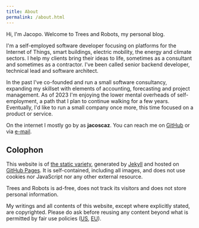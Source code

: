 ```yaml
---
title: About
permalink: /about.html
---
```


<p class="lead">
Hi, I'm Jacopo. Welcome to Trees and Robots, my personal blog.
</p>

I'm a self-employed software developer focusing on platforms for the Internet
of Things, smart buildings, electric mobility, the energy and climate sectors.
I help my clients bring their ideas to life, sometimes as a consultant and 
sometimes as a contractor. I've been called senior backend developer, technical
lead and software architect. 

In the past I've co-founded and run a small software consultancy, expanding my
skillset with elements of accounting, forecasting and project management. As of
2023 I'm enjoying the lower mental overheads of self-employment, a path that
I plan to continue walking for a few years. Eventually, I'd like to run a small
company once more, this time focused on a product or service.

On the internet I mostly go by as **jacoscaz**. You can reach me on [GitHub][4]
or via [e-mail][5].

## Colophon

This website is of [the static variety][3], generated by [Jekyll][1] and
hosted on [GitHub Pages][2]. It is self-contained, including all images,
and does not use cookies nor JavaScript nor any other external resource.

Trees and Robots is ad-free, does not track its visitors and does not store
personal information.

My writings and all contents of this website, except where explicitly stated,
are copyrighted. Please do ask before reusing any content beyond what is
permitted by fair use policies ([US][6], [EU][7]).

[1]: https://jekyllrb.com
[2]: https://pages.github.com
[3]: https://en.wikipedia.org/wiki/Static_web_page
[4]: https://github.com/jacoscaz
[5]: mailto:jacopo@scazzosi.com
[6]: https://www.copyright.gov/fair-use/more-info.html
[7]: https://www.europarl.europa.eu/doceo/document/A-6-2007-0073_EN.html
